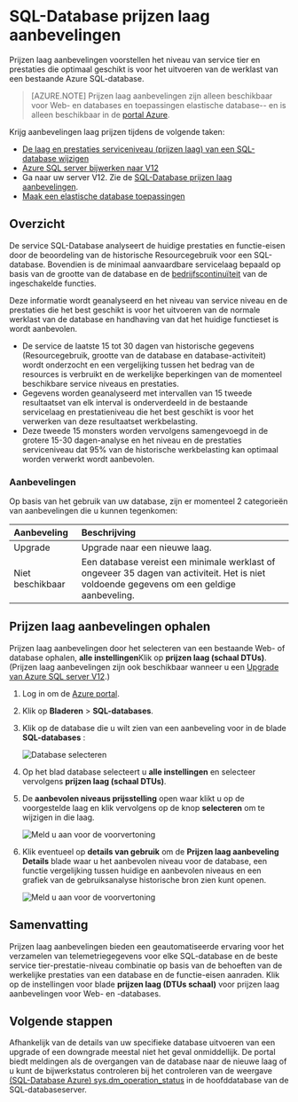 <properties 
   pageTitle="Prijzen laag aanbevelingen voor Azure SQL-Database" 
   description="Bij het wijzigen van prijzen zijn lagen in de prijzen laag aanbevelingen Azure portal mits aanbevelen de laag die het best geschikt is voor het uitvoeren van een bestaande Azure SQL-Database van werkbelasting. Prijzen lagen beschrijven het serviceniveau voor laag en de prestaties van een SQL-database." 
   services="sql-database" 
   documentationCenter="" 
   authors="stevestein" 
   manager="jhubbard" 
   editor="monicar"/>

<tags
   ms.service="sql-database"
   ms.devlang="na"
   ms.topic="article"
   ms.tgt_pltfrm="na"
   ms.workload="data-management" 
   ms.date="08/08/2016"
   ms.author="sstein"/>

# <a name="sql-database-pricing-tier-recommendations"></a>SQL-Database prijzen laag aanbevelingen

 Prijzen laag aanbevelingen voorstellen het niveau van service tier en prestaties die optimaal geschikt is voor het uitvoeren van de werklast van een bestaande Azure SQL-database.

> [AZURE.NOTE] Prijzen laag aanbevelingen zijn alleen beschikbaar voor Web- en databases en toepassingen elastische database-- en is alleen beschikbaar in de [portal Azure](https://portal.azure.com/).


Krijg aanbevelingen laag prijzen tijdens de volgende taken:

- [De laag en prestaties serviceniveau (prijzen laag) van een SQL-database wijzigen](sql-database-scale-up.md)
- [Azure SQL server bijwerken naar V12](sql-database-upgrade-server-portal.md)
- Ga naar uw server V12. Zie de [SQL-Database prijzen laag aanbevelingen](sql-database-service-tier-advisor.md).
- [Maak een elastische database toepassingen](sql-database-elastic-pool.md#elastic-database-pool-pricing-tier-recommendations)





## <a name="overview"></a>Overzicht

De service SQL-Database analyseert de huidige prestaties en functie-eisen door de beoordeling van de historische Resourcegebruik voor een SQL-database. Bovendien is de minimaal aanvaardbare servicelaag bepaald op basis van de grootte van de database en de [bedrijfscontinuïteit](sql-database-business-continuity.md) van de ingeschakelde functies. 

Deze informatie wordt geanalyseerd en het niveau van service niveau en de prestaties die het best geschikt is voor het uitvoeren van de normale werklast van de database en handhaving van dat het huidige functieset is wordt aanbevolen.

- De service de laatste 15 tot 30 dagen van historische gegevens (Resourcegebruik, grootte van de database en database-activiteit) wordt onderzocht en een vergelijking tussen het bedrag van de resources is verbruikt en de werkelijke beperkingen van de momenteel beschikbare service niveaus en prestaties.
- Gegevens worden geanalyseerd met intervallen van 15 tweede resultaatset van elk interval is onderverdeeld in de bestaande servicelaag en prestatieniveau die het best geschikt is voor het verwerken van deze resultaatset werkbelasting.
- Deze tweede 15 monsters worden vervolgens samengevoegd in de grotere 15-30 dagen-analyse en het niveau en de prestaties serviceniveau dat 95% van de historische werkbelasting kan optimaal worden verwerkt wordt aanbevolen.

### <a name="recommendations"></a>Aanbevelingen

Op basis van het gebruik van uw database, zijn er momenteel 2 categorieën van aanbevelingen die u kunnen tegenkomen:


| Aanbeveling | Beschrijving |
| :--- | :--- |
| Upgrade | Upgrade naar een nieuwe laag. |
| Niet beschikbaar | Een database vereist een minimale werklast of ongeveer 35 dagen van activiteit. Het is niet voldoende gegevens om een geldige aanbeveling. |

## <a name="getting-pricing-tier-recommendations"></a>Prijzen laag aanbevelingen ophalen

Prijzen laag aanbevelingen door het selecteren van een bestaande Web- of database ophalen, **alle instellingen**Klik op **prijzen laag (schaal DTUs)**. (Prijzen laag aanbevelingen zijn ook beschikbaar wanneer u een [Upgrade van Azure SQL server V12](sql-database-upgrade-server-portal.md).)

1. Log in om de [Azure portal](https://portal.azure.com/).
2. Klik op **Bladeren** > **SQL-databases**.
4. Klik op de database die u wilt zien van een aanbeveling voor in de blade **SQL-databases** :

    ![Database selecteren][1]

5. Op het blad database selecteert u **alle instellingen** en selecteer vervolgens **prijzen laag (schaal DTUs)**.


7. De **aanbevolen niveaus prijsstelling** open waar klikt u op de voorgestelde laag en klik vervolgens op de knop **selecteren** om te wijzigen in die laag.

    ![Meld u aan voor de voorvertoning][4]

8. Klik eventueel op **details van gebruik** om de **Prijzen laag aanbeveling Details** blade waar u het aanbevolen niveau voor de database, een functie vergelijking tussen huidige en aanbevolen niveaus en een grafiek van de gebruiksanalyse historische bron zien kunt openen.

    ![Meld u aan voor de voorvertoning][5]



## <a name="summary"></a>Samenvatting

Prijzen laag aanbevelingen bieden een geautomatiseerde ervaring voor het verzamelen van telemetriegegevens voor elke SQL-database en de beste service tier-prestatie-niveau combinatie op basis van de behoeften van de werkelijke prestaties van een database en de functie-eisen aanraden. Klik op de instellingen voor blade **prijzen laag (DTUs schaal)** voor prijzen laag aanbevelingen voor Web- en -databases.



## <a name="next-steps"></a>Volgende stappen

Afhankelijk van de details van uw specifieke database uitvoeren van een upgrade of een downgrade meestal niet het geval onmiddellijk. De portal biedt meldingen als de overgangen van de database naar de nieuwe laag of u kunt de bijwerkstatus controleren bij het controleren van de weergave [(SQL-Database Azure) sys.dm_operation_status](https://msdn.microsoft.com/library/dn270022.aspx) in de hoofddatabase van de SQL-databaseserver.


<!--Image references-->
[1]: ./media/sql-database-service-tier-advisor/select-database.png
[4]: ./media/sql-database-service-tier-advisor/choose-pricing-tier.png
[5]: ./media/sql-database-service-tier-advisor/usage-details.png


 
